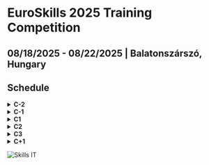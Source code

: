 # EuroSkills 2025 Training Competition

## 08/18/2025 - 08/22/2025 | Balatonszárszó, Hungary

## Schedule

<details>
<summary><strong>C-2</strong></summary>

### 08/17/2025, Sunday

- **15:00-19:00** Arrival at the hotel
- **19:00-20:00** Dinner together in the hotel restaurant

</details>

<details>
<summary><strong>C-1</strong></summary>

### [08/18/2025, Monday](c-1-presentation/README.md)

- **08:30-09:00** Welcome & Introduction
- **09:00-10:00** EuroSkills 2025 S17 Competition Overview
- **10:00-10:15** Coffee Break
- **10:15-11:30** Mini Training - Writing automated tests
- **11:30-12:00** Free Discussion
- **12:00-13:00** Lunch break
- **13:00-14:00** Module Briefing (for Experts Only)
- **14:00-14:30** Open Communication
- **14:30-15:15** Mini Training - OWASP Top 10 Security Vulnerabilities
- **15:15-16:30** Familiarization

</details>

<details>
<summary><strong>C1</strong></summary>

### 08/19/2025, Tuesday

- **08:30-08:45** Module A Briefing
- **08:30-08:45** Open Communication
- **09:00-12:00** Module A - Static Website Design
- **12:00-13:00** Lunch break
- **13:00-13:15** Module B Briefing
- **13:15-13:30** Open Communication
- **13:30-17:30** Module B - Dynamic Website with Server-Side Rendering

</details>

<details>
<summary><strong>C2</strong></summary>

### 08/20/2025, Wednesday

- **08:30-08:45** Module C Briefing
- **08:30-08:45** Open Communication
- **09:00-12:00** Module C - Static Website Design
- **12:00-13:00** Lunch break
- **13:00-13:15** Module D Briefing
- **13:15-13:30** Open Communication
- **13:30-17:30** Module D - Dynamic Website with Server-Side Rendering

</details>

<details>
<summary><strong>C3</strong></summary>

### 08/21/2025, Thursday

- **08:30-08:45** Module E Briefing
- **08:30-08:45** Open Communication
- **09:00-12:00** Module E - Static Website Design
- **12:00-13:00** Lunch break
- **13:00-17:30** Marking & Evaluation

</details>

<details>
<summary><strong>C+1</strong></summary>

### 08/22/2025, Friday

- **08:30-12:00** Marking & Evaluation
- **12:00-13:00** Lunch break
- **13:00-** Departure

</details>

![Skills IT](https://httpf.s3.eu-west-1.amazonaws.com/skillsit/skillsit-members-2025-wide.png)
